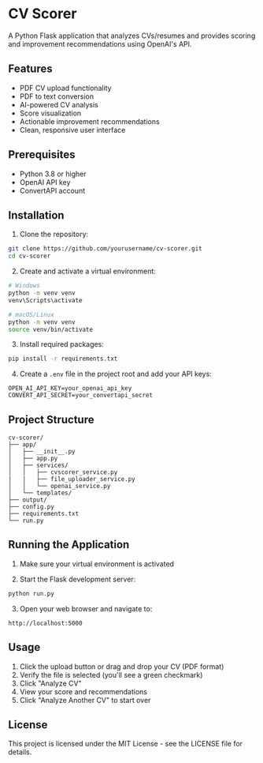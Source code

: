 # CV Scorer

A Python Flask application that analyzes CVs/resumes and provides scoring and improvement recommendations using OpenAI's API.

## Features

- PDF CV upload functionality
- PDF to text conversion
- AI-powered CV analysis
- Score visualization
- Actionable improvement recommendations
- Clean, responsive user interface

## Prerequisites

- Python 3.8 or higher
- OpenAI API key
- ConvertAPI account

## Installation

1. Clone the repository:
```bash
git clone https://github.com/yourusername/cv-scorer.git
cd cv-scorer
```

2. Create and activate a virtual environment:
```bash
# Windows
python -m venv venv
venv\Scripts\activate

# macOS/Linux
python -m venv venv
source venv/bin/activate
```

3. Install required packages:
```bash
pip install -r requirements.txt
```

4. Create a `.env` file in the project root and add your API keys:
```
OPEN_AI_API_KEY=your_openai_api_key
CONVERT_API_SECRET=your_convertapi_secret
```

## Project Structure

```
cv-scorer/
├── app/
│   ├── __init__.py
│   ├── app.py
│   ├── services/
│   │   ├── cvscorer_service.py
|   |   ├── file_uploader_service.py
│   │   └── openai_service.py
│   └── templates/
├── output/
├── config.py
├── requirements.txt
└── run.py
```

## Running the Application

1. Make sure your virtual environment is activated

2. Start the Flask development server:
```bash
python run.py
```

3. Open your web browser and navigate to:
```
http://localhost:5000
```

## Usage

1. Click the upload button or drag and drop your CV (PDF format)
2. Verify the file is selected (you'll see a green checkmark)
3. Click "Analyze CV"
4. View your score and recommendations
5. Click "Analyze Another CV" to start over

## License

This project is licensed under the MIT License - see the LICENSE file for details.